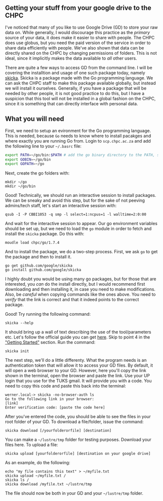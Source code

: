 ## Getting your stuff from your google drive to the CHPC

I've noticed that many of you like to use Google Drive (GD) to store your raw data on. While generally, I would discourage this practice as the *primary* source of your data, it does make it easier to share with people.  The CHPC does use globus, but you need the paid version of the service in order to share data efficiently with people.  We've also shown that data can be directly shared on the CHPC by changing permissions of folders. This is not ideal, since it implicitly makes the data available to _all_ other users. 

There are quite a few ways to access GD from the command line.  I will be covering the installtion and usage of one such package today, namely [skicka](https://github.com/google/skicka).  Skicka is a package made with the Go programming language.  We can ask the CHPC staff to make this package available globally, but instead we will install it ourselves.  Generally, if you have a package that will be needed by other people, it is not good practice to do this, but I have a suspicion that this tool will not be installed in a global fashion on the CHPC, since it is something that can directly interface with personal data. 

## What you will need

First, we need to setup an evironment for the Go programming language.  This is needed, because ``Go`` needs to know where to install pacakges and where exactly you are running Go from.  Login to ``scp.chpc.ac.za`` and add the following line to your `~/.basrc` file:

```bash
export PATH=~/go/bin:$PATH # add the go binary directory to the PATH, so we can direclty run the programs
export GOBIN=~/go/bin
export GOPATH=~/go
```

Next, create the go folders with:

```
mkdir ~/go
mkdir ~/go/bin
```

Good! Technically, we should run an interactive session to install packages. We can be sneaky and avoid this step, but for the sake of not peeving admins/tech staff, let's start an interactive session with:

```
qsub -I -P CBBI1053 -q smp -l select=1:ncpus=1 -l walltime=2:0:00
```

And wait for the interactive session to appear.  Our go environment variables should be set up, but we need to load the ``go`` module in order to fetch and install the ``skicka`` package. Do this with:

```
moudle load chpc/go/1.7.4
```

And to install the package, we do a two-step process. First, we ask ``go`` to get the package and then to install it.  
```
go get github.com/google/skicka
go install github.com/google/skicka

```

I highly doubt you would be using many go packages, but for those that are interested, you _can_ do the install directly, but I would recommend first downloading and then installing it, in case you need to make modifications.  Also, be _careful_ when copying commands like the ones above. You need to _verify_ that the link is correct and that it indeed points to the correct package.

Good! Try running the following command:

```
skicka --help
```

It should bring up a wall of text describing the use of the tool/parameters etc. Let's follow the official guide you can get [here](https://github.com/google/skicka). Skip to point 4 in the ["Getting Started"](https://github.com/google/skicka#getting-started) section. Run the command:


```
skicka init
```

The next step, we'll do a little differenty. What the program needs is an authentication token that will allow it to access your GD files. By default, it will open a web browser to your GD.  However, here you'll copy the link shown in the terminal, open the browser and paste the link.  Use your UP login that you use for the TUKS gmail.  It will provide you with a code. You need to copy this code and paste this back into the terminal:


```
werner.local-> skicka -no-browser-auth ls
Go to the following link in your browser:
[link]
Enter verification code: [paste the code here]
```

After you've entered the code, you should be able to see the files in your root folder of your GD. To download a file/folder, issue the command:


```
skicka download [/yourfolderorfile] [destination]
```

You can make a ``~/lustre/tmp`` folder for testing purposes.  Download your files here. To upload a file:


```
skicka upload [yourfolderorfile] [destination on your google drive]
```

As an example, do the following:

```
echo "my file contains this text" > ~/myfile.txt
skicka upload ~/myfile.txt /
skicka ls /
skicka download /myfile.txt ~/lustre/tmp
```

The file should now be both in your GD and your ``~/lustre/tmp`` folder. 



